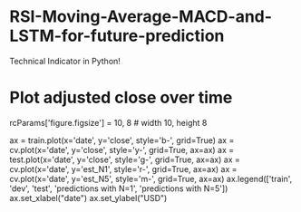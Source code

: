 # RSI-Moving-Average-MACD-and-LSTM-for-future-prediction
Technical Indicator in Python!

# Plot adjusted close over time
rcParams['figure.figsize'] = 10, 8 # width 10, height 8

ax = train.plot(x='date', y='close', style='b-', grid=True)
ax = cv.plot(x='date', y='close', style='y-', grid=True, ax=ax)
ax = test.plot(x='date', y='close', style='g-', grid=True, ax=ax)
ax = cv.plot(x='date', y='est_N1', style='r-', grid=True, ax=ax)
ax = cv.plot(x='date', y='est_N5', style='m-', grid=True, ax=ax)
ax.legend(['train', 'dev', 'test', 'predictions with N=1', 'predictions with N=5'])
ax.set_xlabel("date")
ax.set_ylabel("USD")

